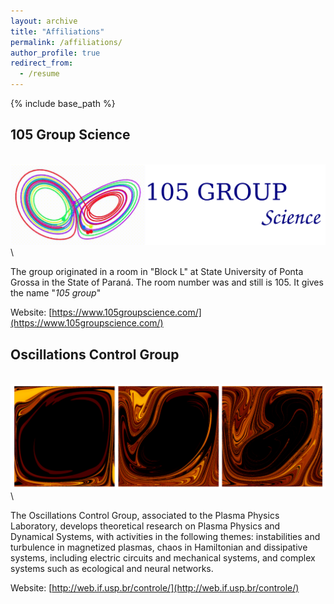```yaml
---
layout: archive
title: "Affiliations"
permalink: /affiliations/
author_profile: true
redirect_from:
  - /resume
---
```


{% include base_path %}

## 105 Group Science
[<br/><img src='/images/105.png'>](https://www.105groupscience.com/)\



The group originated in a room in "Block L" at State University of Ponta Grossa in the State of Paraná. The room number was and still is 105. It gives the name "*105 group*"

Website: [https://www.105groupscience.com/](https://www.105groupscience.com/)

## Oscillations Control Group
[<br/><img src='/images/ocg.png'>](http://web.if.usp.br/controle/)\

The Oscillations Control Group, associated to the Plasma Physics Laboratory, develops theoretical research on Plasma Physics and Dynamical Systems, with activities in the following themes: instabilities and turbulence in magnetized plasmas, chaos in Hamiltonian and dissipative systems, including electric circuits and mechanical systems, and complex systems such as ecological and neural networks.


Website: [http://web.if.usp.br/controle/](http://web.if.usp.br/controle/)

